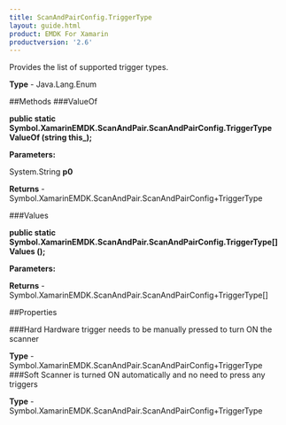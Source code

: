 ```yaml
---
title: ScanAndPairConfig.TriggerType
layout: guide.html
product: EMDK For Xamarin 
productversion: '2.6' 
---
```

Provides the list of supported trigger types.

**Type** - Java.Lang.Enum

##Methods
###ValueOf

**public static Symbol.XamarinEMDK.ScanAndPair.ScanAndPairConfig.TriggerType ValueOf (string this_);**


        

**Parameters:**

System.String **p0** 

**Returns** - Symbol.XamarinEMDK.ScanAndPair.ScanAndPairConfig+TriggerType

###Values

**public static Symbol.XamarinEMDK.ScanAndPair.ScanAndPairConfig.TriggerType[] Values ();**


        

**Parameters:**

**Returns** - Symbol.XamarinEMDK.ScanAndPair.ScanAndPairConfig+TriggerType[]

##Properties

###Hard
Hardware trigger needs to be manually pressed to turn ON the scanner

**Type** - Symbol.XamarinEMDK.ScanAndPair.ScanAndPairConfig+TriggerType
###Soft
Scanner is turned ON automatically and no need to press any triggers

**Type** - Symbol.XamarinEMDK.ScanAndPair.ScanAndPairConfig+TriggerType
